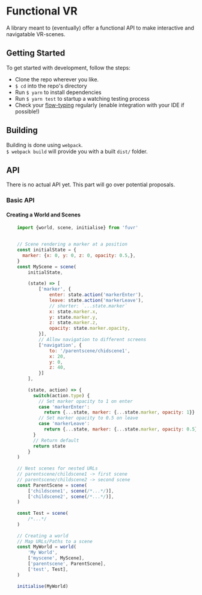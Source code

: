 # Functional VR

A library meant to (eventually) offer a functional API to make interactive and navigatable VR-scenes.

## Getting Started
To get started with development, follow the steps:  

* Clone the repo wherever you like.
* `$ cd` into the repo's directory
* Run `$ yarn` to install dependencies
* Run `$ yarn test` to startup a watching testing process
* Check your [flow-typing](flow) regularly (enable integration with your IDE if possible!)

## Building
Building is done using `webpack`.  
`$ webpack build` will provide you with a built `dist/` folder.

## API
There is no actual API yet. This part will go over potential proposals.  

###  Basic API
#### Creating a World and Scenes

```javascript
    import {world, scene, initialise} from 'fuvr'
        
        
    // Scene rendering a marker at a position
    const initialState = {
      marker: {x: 0, y: 0, z: 0, opacity: 0.5,},
    }
    const MyScene = scene(
        initialState,
        
        (state) => [
            ['marker', {
                enter: state.action('markerEnter'),
                leave: state.action('markerLeave'),
                // shorter: `...state.marker`
                x: state.marker.x,
                y: state.marker.y,
                z: state.marker.z,
                opacity: state.marker.opacity,
            }],
            // Allow navigation to different screens
            ['navigation', {
                to: '/parentscene/chidscene1',
                x: 20,
                y: 0,
                z: 40,
            }]
        ],
        
        (state, action) => {
          switch(action.type) {
            // Set marker opacity to 1 on enter
            case 'markerEnter':
              return {...state, marker: {...state.marker, opacity: 1}}
            // Set marker opacity to 0.5 on leave
            case 'markerLeave':
              return {...state, marker: {...state.marker, opacity: 0.5}}
          }
          // Return default
          return state
        }
    )
        
    // Nest scenes for nested URLs
    // parentscene/childscene1 -> first scene
    // parentscene/childscene2 -> second scene
    const ParentScene = scene(
        ['childscene1', scene(/*...*/)],
        ['childscene2', scene(/*...*/)],
    )
        
    const Test = scene(
        /*...*/
    )
        
    // Creating a world
    // Map URLs/Paths to a scene
    const MyWorld = world(
        'My World',
        ['myscene', MyScene],
        ['parentscene', ParentScene],
        ['test', Test],
    )
        
    initialise(MyWorld)
```


[flow]:[https://flow.org/en/docs/]
